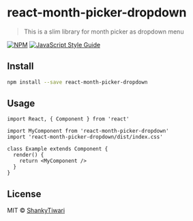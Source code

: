# react-month-picker-dropdown

> This is a slim library for month picker as dropdown menu

[![NPM](https://img.shields.io/npm/v/react-month-picker-dropdown.svg)](https://www.npmjs.com/package/react-month-picker-dropdown) [![JavaScript Style Guide](https://img.shields.io/badge/code_style-standard-brightgreen.svg)](https://standardjs.com)

## Install

```bash
npm install --save react-month-picker-dropdown
```

## Usage

```tsx
import React, { Component } from 'react'

import MyComponent from 'react-month-picker-dropdown'
import 'react-month-picker-dropdown/dist/index.css'

class Example extends Component {
  render() {
    return <MyComponent />
  }
}
```

## License

MIT © [ShankyTiwari](https://github.com/ShankyTiwari)
